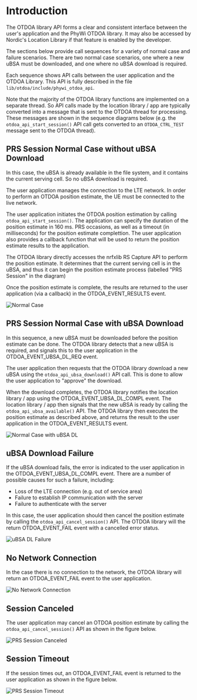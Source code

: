 # Introduction
The OTDOA library API forms a clear and consistent interface between the user's application
and the PhyWi OTDOA library.  It may also be accessed by Nordic's Location Library if that
feature is enabled by the developer.

The sections below provide call sequences for a variety of normal case and failure scenarios.  There are two normal case scenarios, one where a new uBSA must be downloaded, and one where no uBSA download is required.

Each sequence shows API calls between the user application and the OTDOA Library.  This API is fully described in the file `lib/otdoa/include/phywi_otdoa_api`.

Note that the majority of the OTDOA library functions are implemented on a separate thread.
So API calls made by the location library / app are typically converted into a message that is sent to the OTDOA thread for processing.  These messages are shown in the sequence diagrams below (e.g. the `otdoa_api_start_session()` API call gets converted to an `OTDOA_CTRL_TEST` message sent to the OTDOA thread).


## PRS Session Normal Case without uBSA Download
In this case, the uBSA is already available in the file system, and it contains the current serving
cell.  So no uBSA download is required. 

The user application manages the connection to the LTE network.  In order to perform an
OTDOA position estimate, the UE must be connected to the live network.

The user application initiates the OTDOA position estimation by calling `otdoa_api_start_session()`.
The application can specify the duration of the position estimate in 160 ms. PRS occasions, as 
well as a timeout (in milliseconds) for the position estimate complettion.  The user application
also provides a callback function that will be used to return the position estimate results
to the application.

The OTDOA library directly accesses the nrfxlib RS Capture API to perform the position estimate.
It determines that the current serving cell is in the uBSA, and thus it can begin the position
estimate process (labelled "PRS Session" in the diagram)

Once the position estimate is complete, the results are returned to the user application 
(via a callback) in the OTDOA_EVENT_RESULTS event.

![Normal Case](images/normal_case_msc.drawio.png)

## PRS Session Normal Case with uBSA Download
In this sequence, a new uBSA must be downloaded before the position estimate can be done.  The OTDOA library detects that a new uBSA is required, and signals this to the user application in the OTDOA_EVENT_UBSA_DL_REQ event.

The user application then requests that the OTDOA library download a new uBSA using the `otdoa_api_ubsa_download()` API call.  This is done to allow the user application to "approve" the download.

When the download completes, the OTDOA library notifies the location library / app using the OTDOA_EVENT_UBSA_DL_COMPL event.  The location library / app then signals that the new uBSA is ready by calling the `otdoa_api_ubsa_available()` API.  The OTDOA library then executes the position estimate as described above, and returns the result to the user application in the OTDOA_EVENT_RESULTS event.

![Normal Case with uBSA DL](images/ubsa_dl_normal_case_msc.drawio.png)

## uBSA Download Failure
If the uBSA download fails, the error is indicated to the user application in the
OTDOA_EVENT_UBSA_DL_COMPL event.  There are a number of possible causes for such a
failure, including:
- Loss of the LTE connection (e.g. out of service area)
- Failure to establish IP communication with the server
- Failure to authenticate with the server

In this case, the user application should then cancel the position estimate by calling the `otdoa_api_cancel_session()` API.  The OTDOA library will the return OTDOA_EVENT_FAIL event with a
cancelled error status.

![uBSA DL Failure](images/ubsa_dl_fail_msc.drawio.png)

## No Network Connection
In the case there is no connection to the network, the OTDOA library will return an OTDOA_EVENT_FAIL event to the user application.

![No Network Connection](images/no_network_msc.drawio.png)

## Session Canceled
The user application may cancel an OTDOA position estimate by calling the `otdoa_api_cancel_session()` API as shown in the figure below.

![PRS Session Canceled](images/prs_session_cancelled_msc.drawio.png)

## Session Timeout
If the session times out, an OTDOA_EVENT_FAIL event is returned to the user application 
as shown in the figure below.

![PRS Session Timeout](images/session_timeout_msc.drawio.png)
